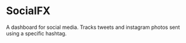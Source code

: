 SocialFX
========

A dashboard for social media. Tracks tweets and instagram photos sent using a specific hashtag.
